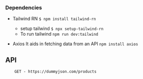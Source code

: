 ### Dependencies

- Tailwind RN `$ npm install tailwind-rn`

  - setup tailwind `$ npx setup-tailwind-rn`
  - To run tailwind `npm run dev:tailwind`

- Axios
  It aids in fetching data from an API
  `npm install axios`

## API

```
    GET - https://dummyjson.com/products
```
